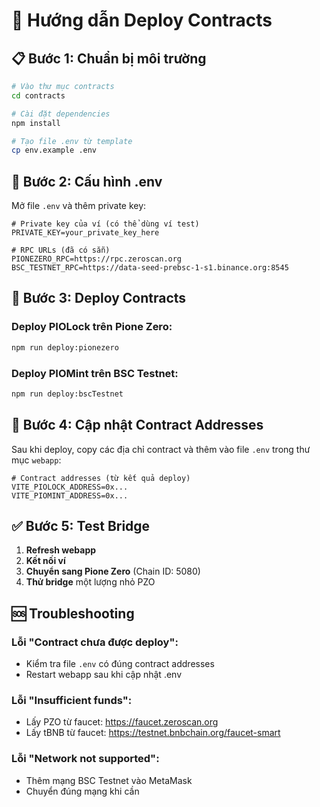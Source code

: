 # 🚀 Hướng dẫn Deploy Contracts

## 📋 **Bước 1: Chuẩn bị môi trường**

```bash
# Vào thư mục contracts
cd contracts

# Cài đặt dependencies
npm install

# Tạo file .env từ template
cp env.example .env
```

## 🔧 **Bước 2: Cấu hình .env**

Mở file `.env` và thêm private key:

```env
# Private key của ví (có thể dùng ví test)
PRIVATE_KEY=your_private_key_here

# RPC URLs (đã có sẵn)
PIONEZERO_RPC=https://rpc.zeroscan.org
BSC_TESTNET_RPC=https://data-seed-prebsc-1-s1.binance.org:8545
```

## 🎯 **Bước 3: Deploy Contracts**

### Deploy PIOLock trên Pione Zero:
```bash
npm run deploy:pionezero
```

### Deploy PIOMint trên BSC Testnet:
```bash
npm run deploy:bscTestnet
```

## 📝 **Bước 4: Cập nhật Contract Addresses**

Sau khi deploy, copy các địa chỉ contract và thêm vào file `.env` trong thư mục `webapp`:

```env
# Contract addresses (từ kết quả deploy)
VITE_PIOLOCK_ADDRESS=0x...
VITE_PIOMINT_ADDRESS=0x...
```

## ✅ **Bước 5: Test Bridge**

1. **Refresh webapp**
2. **Kết nối ví** 
3. **Chuyển sang Pione Zero** (Chain ID: 5080)
4. **Thử bridge** một lượng nhỏ PZO

## 🆘 **Troubleshooting**

### Lỗi "Contract chưa được deploy":
- Kiểm tra file `.env` có đúng contract addresses
- Restart webapp sau khi cập nhật .env

### Lỗi "Insufficient funds":
- Lấy PZO từ faucet: https://faucet.zeroscan.org
- Lấy tBNB từ faucet: https://testnet.bnbchain.org/faucet-smart

### Lỗi "Network not supported":
- Thêm mạng BSC Testnet vào MetaMask
- Chuyển đúng mạng khi cần

